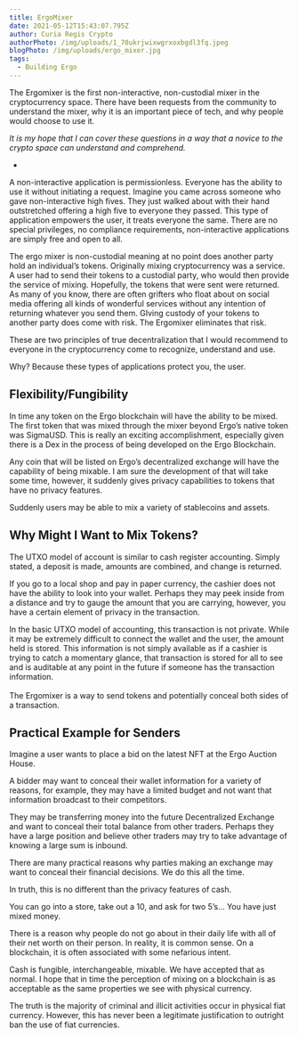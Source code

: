 ```yaml
---
title: ErgoMixer
date: 2021-05-12T15:43:07.795Z
author: Curia Regis Crypto
authorPhoto: /img/uploads/1_70ukrjwixwgrxoxbgdl3fq.jpeg
blogPhoto: /img/uploads/ergo_mixer.jpg
tags:
  - Building Ergo
---
```

<!--StartFragment-->

The Ergomixer is the first non-interactive, non-custodial mixer in the cryptocurrency space. There have been requests from the community to understand the mixer, why it is an important piece of tech, and why people would choose to use it. 



*It is my hope that I can cover these questions in a way that a novice to the crypto space can understand and comprehend.* 

-

A non-interactive application is permissionless. Everyone has the ability to use it without initiating a request. Imagine you came across someone who gave non-interactive high fives. They just walked about with their hand outstretched offering a high five to everyone they passed. This type of application empowers the user, it treats everyone the same. There are no special privileges, no compliance requirements, non-interactive applications are simply free and open to all. 



The ergo mixer is non-custodial meaning at no point does another party hold an individual’s tokens. Originally mixing cryptocurrency was a service. A user had to send their tokens to a custodial party, who would then provide the service of mixing. Hopefully, the tokens that were sent were returned. As many of you know, there are often grifters who float about on social media offering all kinds of wonderful services without any intention of returning whatever you send them. GIving custody of your tokens to another party does come with risk. The Ergomixer eliminates that risk. 



These are two principles of true decentralization that I would recommend to everyone in the cryptocurrency come to recognize, understand and use. 



Why? Because these types of applications protect you, the user. 



## Flexibility/Fungibility

In time any token on the Ergo blockchain will have the ability to be mixed. The first token that was mixed through the mixer beyond Ergo’s native token was SigmaUSD. This is really an exciting accomplishment, especially given there is a Dex in the process of being developed on the Ergo Blockchain. 



Any coin that will be listed on Ergo’s decentralized exchange will have the capability of being mixable. I am sure the development of that will take some time, however, it suddenly gives privacy capabilities to tokens that have no privacy features. 



Suddenly users may be able to mix a variety of stablecoins and assets.

## Why Might I Want to Mix Tokens?



The UTXO model of account is similar to cash register accounting. Simply stated, a deposit is made, amounts are combined, and change is returned. 

If you go to a local shop and pay in paper currency, the cashier does not have the ability to look into your wallet. Perhaps they may peek inside from a distance and try to gauge the amount that you are carrying, however, you have a certain element of privacy in the transaction. 



In the basic UTXO model of accounting, this transaction is not private. While it may be extremely difficult to connect the wallet and the user, the amount held is stored. This information is not simply available as if a cashier is trying to catch a momentary glance, that transaction is stored for all to see and is auditable at any point in the future if someone has the transaction information.\
\
The Ergomixer is a way to send tokens and potentially conceal both sides of a transaction. 



## Practical Example for Senders



Imagine a user wants to place a bid on the latest NFT at the Ergo Auction House. 



A bidder may want to conceal their wallet information for a variety of reasons, for example, they may have a limited budget and not want that information broadcast to their competitors. 



They may be transferring money into the future Decentralized Exchange and want to conceal their total balance from other traders. Perhaps they have a large position and believe other traders may try to take advantage of knowing a large sum is inbound. 



There are many practical reasons why parties making an exchange may want to conceal their financial decisions. We do this all the time. 



In truth, this is no different than the privacy features of cash. 



You can go into a store, take out a 10, and ask for two 5’s... You have just mixed money. 



There is a reason why people do not go about in their daily life with all of their net worth on their person. In reality, it is common sense. On a blockchain, it is often associated with some nefarious intent.



Cash is fungible, interchangeable, mixable. We have accepted that as normal. I hope that in time the perception of mixing on a blockchain is as acceptable as the same properties we see with physical currency. 



The truth is the majority of criminal and illicit activities occur in physical fiat currency. However, this has never been a legitimate justification to outright ban the use of fiat currencies. 



<!--EndFragment-->